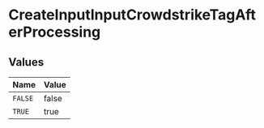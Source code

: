 # CreateInputInputCrowdstrikeTagAfterProcessing


## Values

| Name    | Value   |
| ------- | ------- |
| `FALSE` | false   |
| `TRUE`  | true    |
